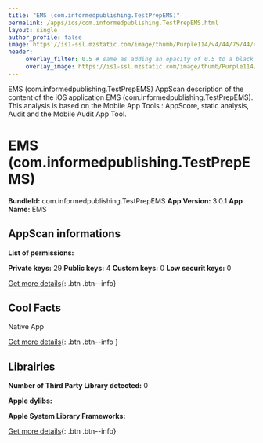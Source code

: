 ```yaml
---
title: "EMS (com.informedpublishing.TestPrepEMS)"
permalink: /apps/ios/com.informedpublishing.TestPrepEMS.html
layout: single
author_profile: false
image: https://is1-ssl.mzstatic.com/image/thumb/Purple114/v4/44/75/44/447544bf-55cb-eff5-a2ee-4863cb660ea1/AppIcon-1x_U007emarketing-85-220-5.png/512x512bb.jpg
header: 
     overlay_filter: 0.5 # same as adding an opacity of 0.5 to a black background
     overlay_image: https://is1-ssl.mzstatic.com/image/thumb/Purple114/v4/44/75/44/447544bf-55cb-eff5-a2ee-4863cb660ea1/AppIcon-1x_U007emarketing-85-220-5.png/512x512bb.jpg
---
```

EMS (com.informedpublishing.TestPrepEMS) AppScan description of the content of the iOS application EMS (com.informedpublishing.TestPrepEMS). This analysis is based on the Mobile App Tools : AppScore, static analysis, Audit and the Mobile Audit App Tool.

# EMS (com.informedpublishing.TestPrepEMS)

**BundleId:** com.informedpublishing.TestPrepEMS
**App Version:** 3.0.1
**App Name:** EMS


## AppScan informations 

**List of permissions:** 
  
  
**Private keys:** 29
**Public keys:** 4
**Custom keys:** 0
**Low securit keys:** 0
  
[Get more details](/pricing.html){: .btn .btn--info}

## Cool Facts

Native App
  
[Get more details](/pricing.html){: .btn .btn--info }

## Librairies 
**Number of Third Party Library detected:** 0


**Apple dylibs:**


**Apple System Library Frameworks:**


  
[Get more details](/pricing.html){: .btn .btn--info}


